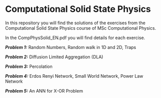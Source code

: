 # Computational Solid State Physics
In this repository you will find the solutions of the exercises from the Computational Solid State Physics course of MSc Computational Physics.


In the CompPhysSolid_EN.pdf you will find details for each exercise.


***Problem 1:***
Random Numbers, Random walk in 1D and 2D, Traps

***Problem 2:***
Diffusion Limited Aggregation (DLA)

***Problem 3:***
Percolation

***Problem 4:***
Erdos Renyi Network, Small World Network, Power Law Network

***Problem 5:***
An ANN for X-OR Problem

